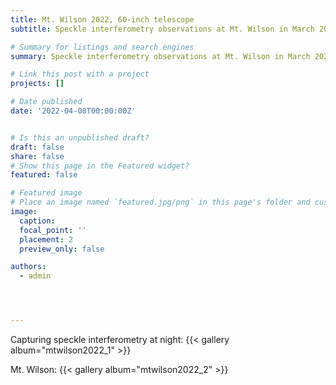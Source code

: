 ```yaml
---
title: Mt. Wilson 2022, 60-inch telescope
subtitle: Speckle interferometry observations at Mt. Wilson in March 2022 

# Summary for listings and search engines
summary: Speckle interferometry observations at Mt. Wilson in March 2022 

# Link this post with a project
projects: []

# Date published
date: '2022-04-08T00:00:00Z'


# Is this an unpublished draft?
draft: false
share: false
# Show this page in the Featured widget?
featured: false

# Featured image
# Place an image named `featured.jpg/png` in this page's folder and customize its options here.
image:
  caption: 
  focal_point: ''
  placement: 2
  preview_only: false

authors:
  - admin




---
```


Capturing speckle interferometry at night:
{{< gallery album="mtwilson2022_1" >}}

Mt. Wilson:
{{< gallery album="mtwilson2022_2" >}}
